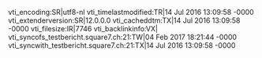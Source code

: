 vti_encoding:SR|utf8-nl
vti_timelastmodified:TR|14 Jul 2016 13:09:58 -0000
vti_extenderversion:SR|12.0.0.0
vti_cacheddtm:TX|14 Jul 2016 13:09:58 -0000
vti_filesize:IR|7746
vti_backlinkinfo:VX|
vti_syncofs_testbericht.square7.ch\:21:TW|04 Feb 2017 18:21:44 -0000
vti_syncwith_testbericht.square7.ch\:21:TX|14 Jul 2016 13:09:58 -0000
